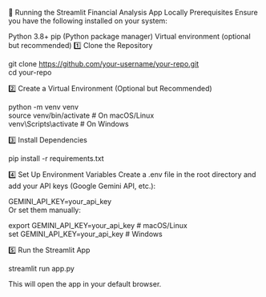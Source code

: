 🚀 Running the Streamlit Financial Analysis App Locally
Prerequisites
Ensure you have the following installed on your system:

Python 3.8+
pip (Python package manager)
Virtual environment (optional but recommended)
1️⃣ Clone the Repository

git clone https://github.com/your-username/your-repo.git  
cd your-repo  

2️⃣ Create a Virtual Environment (Optional but Recommended)

python -m venv venv  
source venv/bin/activate  # On macOS/Linux  
venv\Scripts\activate  # On Windows  

3️⃣ Install Dependencies

pip install -r requirements.txt  

4️⃣ Set Up Environment Variables
Create a .env file in the root directory and add your API keys (Google Gemini API, etc.):

GEMINI_API_KEY=your_api_key  
Or set them manually:

export GEMINI_API_KEY=your_api_key  # macOS/Linux  
set GEMINI_API_KEY=your_api_key  # Windows  

5️⃣ Run the Streamlit App

streamlit run app.py  

This will open the app in your default browser.

